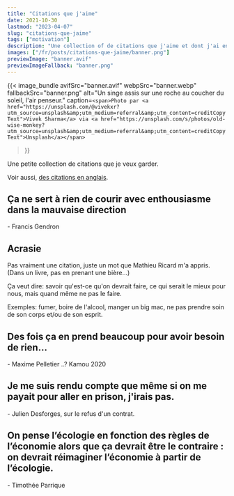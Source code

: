 ```yaml
---
title: "Citations que j'aime"
date: 2021-10-30
lastmod: "2023-04-07"
slug: "citations-que-jaime"
tags: ["motivation"]
description: "Une collection of de citations que j'aime et dont j'ai envie de me rappeler."
images: ["/fr/posts/citations-que-jaime/banner.png"]
previewImage: "banner.avif"
previewImageFallback: "banner.png"
---
```

{{< image_bundle
    avifSrc="banner.avif" 
    webpSrc="banner.webp" 
    fallbackSrc="banner.png" 
    alt="Un singe assis sur une roche au coucher du soleil, l'air penseur."
    caption=`<span>Photo par <a href="https://unsplash.com/@vivekxr?utm_source=unsplash&amp;utm_medium=referral&amp;utm_content=creditCopyText">Vivek Sharma</a> via <a href="https://unsplash.com/s/photos/old-wise-monkey?utm_source=unsplash&amp;utm_medium=referral&amp;utm_content=creditCopyText">Unsplash</a></span>`
>}}


Une petite collection de citations que je veux garder.

Voir aussi, [des citations en anglais](/posts/nuggets-of-wisdom-i-like/).

## Ça ne sert à rien de courir avec enthousiasme dans la mauvaise direction
\- Francis Gendron

## Acrasie
Pas vraiment une citation, juste un mot que Mathieu Ricard m'a appris.
(Dans un livre, pas en prenant une bière...)

Ça veut dire: savoir qu'est-ce qu'on devrait faire,
ce qui serait le mieux pour nous, 
mais quand même ne pas le faire.

Exemples: fumer, boire de l'alcool, manger un big mac, ne pas prendre soin de 
son corps et/ou de son esprit.

## Des fois ça en prend beaucoup pour avoir besoin de rien...
\- Maxime Pelletier ..? Kamou 2020

## Je me suis rendu compte que même si on me payait pour aller en prison, j'irais pas.
\- Julien Desforges, sur le refus d'un contrat.

## On pense l’écologie en fonction des règles de l’économie alors que ça devrait être le contraire : on devrait réimaginer l’économie à partir de l’écologie.
\- Timothée Parrique